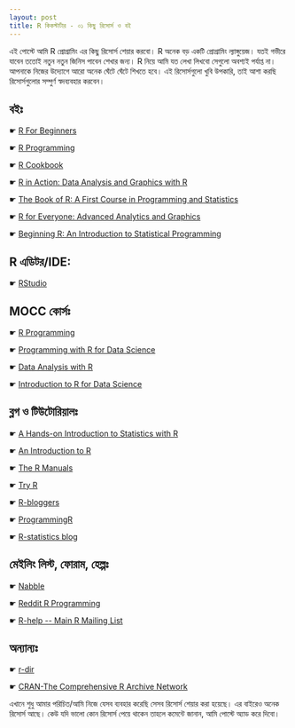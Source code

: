 ```yaml
---
layout: post
title: R কিকস্টার্টার - ০১ কিছু রিসোর্স ও বই
---
```

এই পোস্টে আমি R প্রোগ্রামিং এর কিছু রিসোর্স শেয়ার করবো। R অনেক বড় একটি প্রোগ্রামিং ল্যাঙ্গুয়েজ। যতই গভীরে যাবেন ততোই নতুন নতুন জিনিস পাবেন শেখার জন্য। R নিয়ে আমি যত লেখা লিখবো সেগুলো অবশ্যই পর্যাপ্ত না। আপনাকে নিজের উদ্যোগে আরো অনেক ঘেঁটে ঘেঁটে শিখতে হবে। এই রিসোর্সগুলো খুবি উপকারি, তাই আশা করছি রিসোর্সগুলোর সম্পুর্ণ স্বদব্যবহার করবেন।

## বইঃ
   ☛ [R For Beginners](https://cran.r-project.org/doc/contrib/Paradis-rdebuts_en.pdf)
   
   ☛ [R Programming](https://en.wikibooks.org/wiki/R_Programming)
   
   ☛ [R Cookbook](https://www.amazon.com/Cookbook-OReilly-Cookbooks-Paul-Teetor/dp/0596809158/)
   
   ☛ [R in Action: Data Analysis and Graphics with R](https://www.amazon.com/Action-Data-Analysis-Graphics/dp/1617291382/)
   
   ☛ [The Book of R: A First Course in Programming and Statistics](https://www.amazon.com/Book-First-Course-Programming-Statistics/dp/1593276516/) 
   
   ☛ [R for Everyone: Advanced Analytics and Graphics](https://www.amazon.com/Everyone-Advanced-Analytics-Graphics-Addison-Wesley/dp/0321888030/)
   
   ☛ [Beginning R: An Introduction to Statistical Programming](https://www.amazon.com/Beginning-R-Introduction-Statistical-Programming/dp/1484203747/)

## R এডিটর/IDE:
   ☛ [RStudio](https://www.rstudio.com/home/)

## MOCC কোর্সঃ 
   ☛ [R Programming](https://www.edx.org/course/introduction-r-data-science-microsoft-dat204x-1)
   
   ☛ [Programming with R for Data Science](https://prod-edx-mktg-edit.edx.org/course/programming-r-data-science-microsoft-dat209x-0)
   
   ☛ [Data Analysis with R](https://www.udacity.com/course/data-analysis-with-r--ud651)
   
   ☛ [Introduction to R for Data Science](https://www.edx.org/course/introduction-r-data-science-microsoft-dat204x-1)

## ব্লগ ও টিউটোরিয়ালঃ
   ☛ [A Hands-on Introduction to Statistics with R](https://www.datacamp.com/introduction-to-statistics)
   
   ☛ [An Introduction to R](https://cran.r-project.org/doc/manuals/r-release/R-intro.html)
   
   ☛ [The R Manuals](https://cran.r-project.org/manuals.html)
   
   ☛ [Try R](https://www.codeschool.com/courses/try-r)
   
   ☛ [R-bloggers](http://www.r-bloggers.com/)
   
   ☛ [ProgrammingR](http://www.programmingr.com/)
   
   ☛ [R-statistics blog](https://www.r-statistics.com/)

## মেইলিং লিস্ট, ফোরাম, হেল্পঃ
   ☛ [Nabble](http://r.789695.n4.nabble.com/)
   
   ☛ [Reddit R Programming](https://www.reddit.com/r/programming/)
   
   ☛ [R-help -- Main R Mailing List](https://stat.ethz.ch/mailman/listinfo/r-help)

## অন্যান্যঃ
   ☛ [r-dir](https://r-dir.com/)
   
   ☛ [CRAN-The Comprehensive R Archive Network](https://cran.r-project.org/)

এখানে শুধু আমার পরিচিত/আমি নিজে যেসব ব্যবহার করেছি সেসব রিসোর্স শেয়ার করা হয়েছে। এর বাইরেও অনেক রিসোর্স আছে। কেউ যদি ভালো কোন রিসোর্স পেয়ে থাকেন তাহলে কমেন্টে জানান, আমি পোস্টে অ্যাড করে দিবো।
